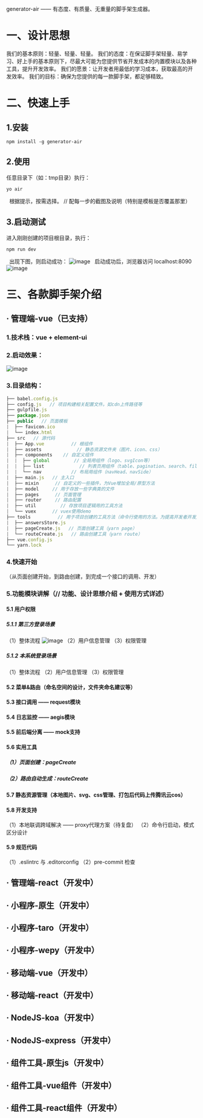 generator-air —— 有态度、有质量、无重量的脚手架生成器。

# 一、设计思想
我们的基本原则：轻量、轻量、轻量。
我们的态度：在保证脚手架轻量、易学习、好上手的基本原则下，尽最大可能为您提供节省开发成本的内置模块以及各种工具，提升开发效率。
我们的愿景：让开发者用最低的学习成本，获取最高的开发效率。
我们的目标：确保为您提供的每一款脚手架，都足够精致。

# 二、快速上手
## 1.安装
```shell
npm install -g generator-air
```
## 2.使用
任意目录下（如：tmp目录）执行：
```shell
yo air
```
&nbsp;
根据提示，按需选择。
// 配每一步的截图及说明（特别是模板是否覆盖那里）
## 3.启动测试
进入刚刚创建的项目根目录，执行：
```shell
npm run dev
```
&nbsp;
出现下图，则启动成功：
![image](./readmeImgs/npm_run_dev.png)
&nbsp;
启动成功后，浏览器访问 localhost:8090
![image](./readmeImgs/home.png)

# 三、各款脚手架介绍
## · 管理端-vue（已支持）
### 1.技术栈：vue + element-ui
### 2.启动效果：
![image](./readmeImgs/home.png)
### 3.目录结构：
```javascript
├── babel.config.js
├── config.js   // 项目构建相关配置文件。如cdn上传路径等
├── gulpfile.js
├── package.json
├── public   // 页面模板
|  ├── favicon.ico
|  └── index.html
├── src   // 源代码
|  ├── App.vue          // 根组件
|  ├── assets             // 静态资源文件夹（图片、icon、css）
|  ├── components    // 自定义组件
|  |  ├── global         // 全局用组件（logo、svgIcon等）
|  |  ├── list             // 列表页用组件（table、pagination、search、filter）
|  |  └── nav           // 布局用组件（navHead、navSide）
|  ├── main.js   // 主入口
|  ├── mixin      // 自定义的一些插件，为Vue增加全局/原型方法
|  ├── model     // 用于存放一些字典类的文件
|  ├── pages      // 页面管理
|  ├── router     // 路由配置
|  ├── util         // 存放项目逻辑用的工具方法
|  └── vuex      // vuex使用demo
├── tools          // 用于项目创建的工具方法（命令行使用的方法。为提高开发者开发效率提供）
|  ├── answersStore.js
|  ├── pageCreate.js   // 页面创建工具（yarn page）
|  └── routeCreate.js   // 路由创建工具（yarn route）
├── vue.config.js
└── yarn.lock
```
### 4.快速开始
（从页面创建开始，到路由创建，到完成一个接口的调用、开发）
### 5.功能模块讲解（// 功能、设计思想介绍 + 使用方式详述）
#### 5.1 用户权限
##### 5.1.1 第三方登录场景
（1）整体流程
![image](./readmeImgs/login_flow.png)
（2）用户信息管理
（3）权限管理
#####  5.1.2 本系统登录场景
（1）整体流程
（2）用户信息管理
（3）权限管理

#### 5.2 菜单&路由（命名空间的设计，文件夹命名建议等）
#### 5.3 接口调用 —— request模块
#### 5.4 日志监控 —— aegis模块
#### 5.5 前后端分离 —— mock支持
#### 5.6 实用工具
##### （1）页面创建：pageCreate
##### （2）路由自动生成：routeCreate
#### 5.7 静态资源管理（本地图片、svg、css管理、打包后代码上传腾讯云cos）
#### 5.8 开发支持
（1）本地联调跨域解决 —— proxy代理方案（待复盘）
（2）命令行启动，模式区分设计
#### 5.9 规范代码
（1）.eslintrc 与 .editorconfig
（2）pre-commit 检查
## · 管理端-react（开发中）
## · 小程序-原生（开发中）
## · 小程序-taro（开发中）
## · 小程序-wepy（开发中）
## · 移动端-vue（开发中）
## · 移动端-react（开发中）
## · NodeJS-koa（开发中）
## · NodeJS-express（开发中）
## · 组件工具-原生js（开发中）
## · 组件工具-vue组件（开发中）
## · 组件工具-react组件（开发中）
